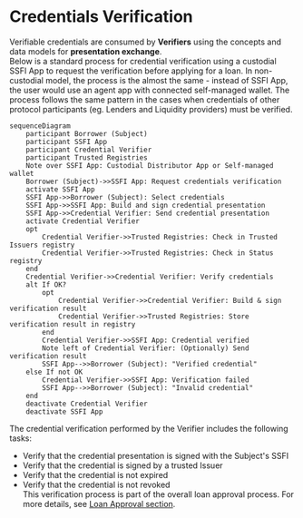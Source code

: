 # Credentials Verification
Verifiable credentials are consumed by **Verifiers** using the concepts and data models for **presentation exchange**.   
Below is a standard process for credential verification using a custodial SSFI App to request the verification before applying for a loan. In non-custodial model, the process is the almost the same - instead of SSFI App, the user would use an agent app with connected self-managed wallet. The process follows the same pattern in the cases when credentials of other protocol participants (eg. Lenders and Liquidity providers) must be verified.  
```mermaid
sequenceDiagram
    participant Borrower (Subject)
    participant SSFI App
    participant Credential Verifier
    participant Trusted Registries
    Note over SSFI App: Custodial Distributor App or Self-managed wallet
    Borrower (Subject)->>SSFI App: Request credentials verification
    activate SSFI App
    SSFI App->>Borrower (Subject): Select credentials
    SSFI App->>SSFI App: Build and sign credential presentation
    SSFI App->>Credential Verifier: Send credential presentation
    activate Credential Verifier
    opt
        Credential Verifier->>Trusted Registries: Check in Trusted Issuers registry
        Credential Verifier->>Trusted Registries: Check in Status registry
    end
    Credential Verifier->>Credential Verifier: Verify credentials
    alt If OK?
        opt
            Credential Verifier->>Credential Verifier: Build & sign verification result
            Credential Verifier->>Trusted Registries: Store verification result in registry
        end
        Credential Verifier->>SSFI App: Credential verified
        Note left of Credential Verifier: (Optionally) Send verification result
        SSFI App-->>Borrower (Subject): "Verified credential"
    else If not OK
        Credential Verifier->>SSFI App: Verification failed
        SSFI App-->>Borrower (Subject): "Invalid credential"
    end
    deactivate Credential Verifier
    deactivate SSFI App
```
The credential verification performed by the Verifier includes the following tasks:  
- Verify that the credential presentation is signed with the Subject's SSFI
- Verify that the credential is signed by a trusted Issuer
- Verify that the credential is not expired
- Verify that the credential is not revoked  
This verification process is part of the overall loan approval process. For more details, see [Loan Approval section](./C-Risk-Mgmt-3-Loan-Approval.md).
